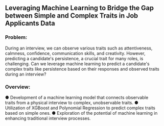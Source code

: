 ## Leveraging Machine Learning to Bridge the Gap between Simple and Complex Traits in Job Applicants Data

### Problem:
During an interview, we can observe various traits such as attentiveness, calmness, confidence, communication skills, and creativity.
However, predicting a candidate's persistence, a crucial trait for many roles, is challenging.
Can we leverage machine learning to predict a candidate's complex traits like persistence based on their responses and observed traits during an interview?


### Overview:
● Development of a machine learning model that connects observable traits from a physical interview to complex, unobservable traits. 
● Utilization of XGBoost and Polynomial Regression to predict complex traits based on simple ones.
● Exploration of the potential of machine learning in enhancing traditional interview processes.
